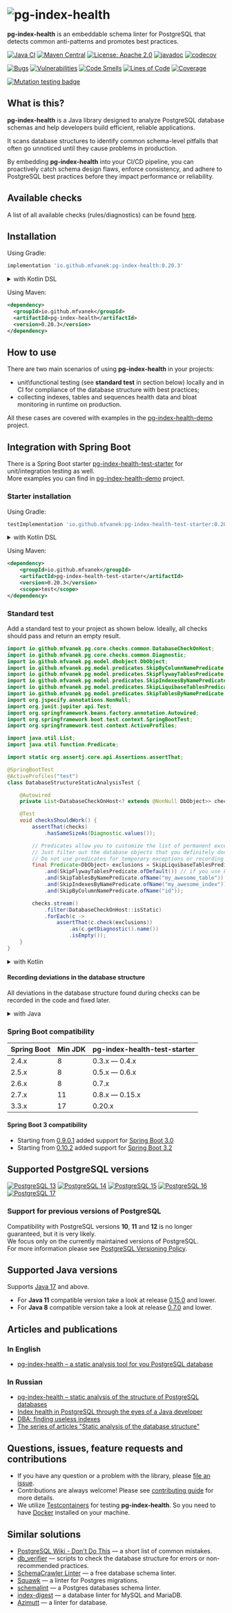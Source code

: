 # ![pg-index-health](https://github.com/mfvanek/pg-index-health/blob/master/logo.png "pg-index-health")

**pg-index-health** is an embeddable schema linter for PostgreSQL that detects common anti-patterns and promotes best practices.

[![Java CI](https://github.com/mfvanek/pg-index-health/actions/workflows/tests.yml/badge.svg)](https://github.com/mfvanek/pg-index-health/actions/workflows/tests.yml "Java CI")
[![Maven Central](https://img.shields.io/maven-central/v/io.github.mfvanek/pg-index-health.svg)](https://search.maven.org/artifact/io.github.mfvanek/pg-index-health/ "Maven Central")
[![License: Apache 2.0](https://img.shields.io/badge/License-Apache%202.0-blue.svg)](https://github.com/mfvanek/pg-index-health/blob/master/LICENSE "Apache License 2.0")
[![javadoc](https://javadoc.io/badge2/io.github.mfvanek/pg-index-health/javadoc.svg)](https://javadoc.io/doc/io.github.mfvanek/pg-index-health "javadoc")
[![codecov](https://codecov.io/gh/mfvanek/pg-index-health/branch/master/graph/badge.svg)](https://codecov.io/gh/mfvanek/pg-index-health)

[![Bugs](https://sonarcloud.io/api/project_badges/measure?project=mfvanek_pg-index-health&metric=bugs)](https://sonarcloud.io/summary/new_code?id=mfvanek_pg-index-health)
[![Vulnerabilities](https://sonarcloud.io/api/project_badges/measure?project=mfvanek_pg-index-health&metric=vulnerabilities)](https://sonarcloud.io/summary/new_code?id=mfvanek_pg-index-health)
[![Code Smells](https://sonarcloud.io/api/project_badges/measure?project=mfvanek_pg-index-health&metric=code_smells)](https://sonarcloud.io/summary/new_code?id=mfvanek_pg-index-health)
[![Lines of Code](https://sonarcloud.io/api/project_badges/measure?project=mfvanek_pg-index-health&metric=ncloc)](https://sonarcloud.io/summary/new_code?id=mfvanek_pg-index-health)
[![Coverage](https://sonarcloud.io/api/project_badges/measure?project=mfvanek_pg-index-health&metric=coverage)](https://sonarcloud.io/summary/new_code?id=mfvanek_pg-index-health)

[![Mutation testing badge](https://img.shields.io/endpoint?style=flat&url=https%3A%2F%2Fbadge-api.stryker-mutator.io%2Fgithub.com%2Fmfvanek%2Fpg-index-health%2Fmaster)](https://dashboard.stryker-mutator.io/reports/github.com/mfvanek/pg-index-health/master)

## What is this?

**pg-index-health** is a Java library designed to analyze PostgreSQL database schemas and help developers build efficient, reliable applications.

It scans database structures to identify common schema-level pitfalls that often go unnoticed until they cause problems in production.

By embedding **pg-index-health** into your CI/CD pipeline, you can proactively catch schema design flaws, enforce consistency, and adhere to PostgreSQL best practices before they impact performance or reliability.

## Available checks

A list of all available checks (rules/diagnostics) can be found [here](doc/available_checks.md).

## Installation

Using Gradle:
```groovy
implementation 'io.github.mfvanek:pg-index-health:0.20.3'
```

<details>
<summary>with Kotlin DSL</summary>

```kotlin
implementation("io.github.mfvanek:pg-index-health:0.20.3")
```
</details>

Using Maven:
```xml
<dependency>
  <groupId>io.github.mfvanek</groupId>
  <artifactId>pg-index-health</artifactId>
  <version>0.20.3</version>
</dependency>
```

## How to use

There are two main scenarios of using **pg-index-health** in your projects:
* unit\functional testing (see **standard test** in section below) locally and in CI for compliance of the database structure with best practices;
* collecting indexes, tables and sequences health data and bloat monitoring in runtime on production.

All these cases are covered with examples in the [pg-index-health-demo](https://github.com/mfvanek/pg-index-health-demo) project.

## Integration with Spring Boot

There is a Spring Boot starter [pg-index-health-test-starter](spring-boot-integration%2Fpg-index-health-test-starter)
for unit/integration testing as well.  
More examples you can find in [pg-index-health-demo](https://github.com/mfvanek/pg-index-health-demo) project.

### Starter installation

Using Gradle:

```groovy
testImplementation 'io.github.mfvanek:pg-index-health-test-starter:0.20.3'
```

<details>
<summary>with Kotlin DSL</summary>

```kotlin
testImplementation("io.github.mfvanek:pg-index-health-test-starter:0.20.3")
```

</details>

Using Maven:

```xml
<dependency>
    <groupId>io.github.mfvanek</groupId>
    <artifactId>pg-index-health-test-starter</artifactId>
    <version>0.20.3</version>
    <scope>test</scope>
</dependency>
```

### Standard test

Add a standard test to your project as shown below. Ideally, all checks should pass and return an empty result.

```java
import io.github.mfvanek.pg.core.checks.common.DatabaseCheckOnHost;
import io.github.mfvanek.pg.core.checks.common.Diagnostic;
import io.github.mfvanek.pg.model.dbobject.DbObject;
import io.github.mfvanek.pg.model.predicates.SkipByColumnNamePredicate;
import io.github.mfvanek.pg.model.predicates.SkipFlywayTablesPredicate;
import io.github.mfvanek.pg.model.predicates.SkipIndexesByNamePredicate;
import io.github.mfvanek.pg.model.predicates.SkipLiquibaseTablesPredicate;
import io.github.mfvanek.pg.model.predicates.SkipTablesByNamePredicate;
import org.jspecify.annotations.NonNull;
import org.junit.jupiter.api.Test;
import org.springframework.beans.factory.annotation.Autowired;
import org.springframework.boot.test.context.SpringBootTest;
import org.springframework.test.context.ActiveProfiles;

import java.util.List;
import java.util.function.Predicate;

import static org.assertj.core.api.Assertions.assertThat;

@SpringBootTest
@ActiveProfiles("test")
class DatabaseStructureStaticAnalysisTest {

    @Autowired
    private List<DatabaseCheckOnHost<? extends @NonNull DbObject>> checks;

    @Test
    void checksShouldWork() {
        assertThat(checks)
            .hasSameSizeAs(Diagnostic.values());

        // Predicates allow you to customize the list of permanent exceptions for your project.
        // Just filter out the database objects that you definitely don't want to see in the check results.
        // Do not use predicates for temporary exceptions or recording deviations in the database structure.
        final Predicate<DbObject> exclusions = SkipLiquibaseTablesPredicate.ofDefault()
            .and(SkipFlywayTablesPredicate.ofDefault()) // if you use Flyway
            .and(SkipTablesByNamePredicate.ofName("my_awesome_table"))
            .and(SkipIndexesByNamePredicate.ofName("my_awesome_index"))
            .and(SkipByColumnNamePredicate.ofName("id"));

        checks.stream()
            .filter(DatabaseCheckOnHost::isStatic)
            .forEach(c ->
                assertThat(c.check(exclusions))
                    .as(c.getDiagnostic().name())
                    .isEmpty());
    }
}
```

<details>
<summary>with Kotlin</summary>

```kotlin
import io.github.mfvanek.pg.core.checks.common.DatabaseCheckOnHost
import io.github.mfvanek.pg.core.checks.common.Diagnostic
import io.github.mfvanek.pg.model.dbobject.DbObject
import io.github.mfvanek.pg.model.predicates.SkipByColumnNamePredicate
import io.github.mfvanek.pg.model.predicates.SkipFlywayTablesPredicate
import io.github.mfvanek.pg.model.predicates.SkipIndexesByNamePredicate
import io.github.mfvanek.pg.model.predicates.SkipLiquibaseTablesPredicate
import io.github.mfvanek.pg.model.predicates.SkipTablesByNamePredicate
import org.assertj.core.api.Assertions.assertThat
import org.junit.jupiter.api.Test
import org.springframework.beans.factory.annotation.Autowired
import org.springframework.boot.test.context.SpringBootTest
import org.springframework.test.context.ActiveProfiles

@SpringBootTest
@ActiveProfiles("test")
internal class DatabaseStructureStaticAnalysisTest {

    @Autowired
    private lateinit var checks: List<DatabaseCheckOnHost<out DbObject>>

    @Test
    fun checksShouldWork() {
        assertThat(checks)
            .hasSameSizeAs(Diagnostic.entries.toTypedArray())

        // Predicates allow you to customize the list of permanent exceptions for your project.
        // Just filter out the database objects that you definitely don't want to see in the check results.
        // Do not use predicates for temporary exceptions or recording deviations in the database structure.
        val exclusions = SkipLiquibaseTablesPredicate.ofDefault()
            .and(SkipFlywayTablesPredicate.ofDefault()) // if you use Flyway
            .and(SkipTablesByNamePredicate.ofName("my_awesome_table"))
            .and(SkipIndexesByNamePredicate.ofName("my_awesome_index"))
            .and(SkipByColumnNamePredicate.ofName("id"))

        checks
            .filter { it.isStatic }
            .forEach {
                assertThat(it.check(exclusions))
                    .`as`(it.diagnostic.name)
                    .isEmpty()
            }
    }
}
```

</details>

#### Recording deviations in the database structure

All deviations in the database structure found during checks can be recorded in the code and fixed later.

<details>
<summary>with Java</summary>

```java
import io.github.mfvanek.pg.core.checks.common.DatabaseCheckOnHost;
import io.github.mfvanek.pg.core.checks.common.Diagnostic;
import io.github.mfvanek.pg.model.column.Column;
import io.github.mfvanek.pg.model.column.ColumnWithSerialType;
import io.github.mfvanek.pg.model.context.PgContext;
import io.github.mfvanek.pg.model.dbobject.DbObject;
import io.github.mfvanek.pg.model.table.Table;
import org.assertj.core.api.ListAssert;
import org.jspecify.annotations.NonNull;
import org.junit.jupiter.api.Test;
import org.springframework.beans.factory.annotation.Autowired;
import org.springframework.boot.test.context.SpringBootTest;
import org.springframework.test.context.ActiveProfiles;

import java.util.List;

import static org.assertj.core.api.Assertions.assertThat;
import static org.assertj.core.api.InstanceOfAssertFactories.list;

@SpringBootTest
@ActiveProfiles("test")
class DatabaseStructureStaticAnalysisTest {

    @Autowired
    private List<DatabaseCheckOnHost<? extends @NonNull DbObject>> checks;

    @Test
    void checksShouldWorkForAdditionalSchema() {
        assertThat(checks)
            .hasSameSizeAs(Diagnostic.values());

        final PgContext ctx = PgContext.of("additional_schema");
        checks.stream()
            .filter(DatabaseCheckOnHost::isStatic)
            .forEach(c -> {
                final ListAssert<? extends DbObject> listAssert = assertThat(c.check(ctx))
                    .as(c.getDiagnostic().name());

                switch (c.getDiagnostic()) {
                    case TABLES_WITHOUT_DESCRIPTION, TABLES_NOT_LINKED_TO_OTHERS -> listAssert
                        .hasSize(1)
                        .asInstanceOf(list(Table.class))
                        .containsExactly(Table.of(ctx, "additional_table"));

                    case COLUMNS_WITHOUT_DESCRIPTION -> listAssert
                        .hasSize(2)
                        .asInstanceOf(list(Column.class))
                        .containsExactly(
                            Column.ofNotNull(ctx, "additional_table", "id"),
                            Column.ofNotNull(ctx, "additional_table", "name")
                        );

                    case PRIMARY_KEYS_WITH_SERIAL_TYPES -> listAssert
                        .hasSize(1)
                        .asInstanceOf(list(ColumnWithSerialType.class))
                        .containsExactly(
                            ColumnWithSerialType.ofBigSerial(ctx, Column.ofNotNull(ctx, "additional_table", "id"), "additional_table_id_seq")
                        );

                    default -> listAssert.isEmpty();
                }
            });
    }
}
```

</details>

### Spring Boot compatibility

| Spring Boot | Min JDK | pg-index-health-test-starter |
|-------------|---------|------------------------------|
| 2.4.x       | 8       | 0.3.x — 0.4.x                |
| 2.5.x       | 8       | 0.5.x — 0.6.x                |
| 2.6.x       | 8       | 0.7.x                        |
| 2.7.x       | 11      | 0.8.x — 0.15.x               |
| 3.3.x       | 17      | 0.20.x                       |

#### Spring Boot 3 compatibility

* Starting from [0.9.0.1](https://github.com/mfvanek/pg-index-health-test-starter/releases/tag/v.0.9.0.1)
  added support for [Spring Boot 3.0](https://github.com/spring-projects/spring-boot/wiki/Spring-Boot-3.0-Migration-Guide#auto-configuration-files)
* Starting from [0.10.2](https://github.com/mfvanek/pg-index-health-test-starter/releases/tag/v.0.10.2)
  added support for [Spring Boot 3.2](https://github.com/spring-projects/spring-framework/wiki/Upgrading-to-Spring-Framework-6.x#parameter-name-retention)

## Supported PostgreSQL versions

[![PostgreSQL 13](https://img.shields.io/badge/PostgreSQL-13-green.svg)](https://www.postgresql.org/about/news/postgresql-13-released-2077/ "PostgreSQL 13")
[![PostgreSQL 14](https://img.shields.io/badge/PostgreSQL-14-green.svg)](https://www.postgresql.org/about/news/postgresql-14-released-2318/ "PostgreSQL 14")
[![PostgreSQL 15](https://img.shields.io/badge/PostgreSQL-15-green.svg)](https://www.postgresql.org/about/news/postgresql-15-released-2526/ "PostgreSQL 15")
[![PostgreSQL 16](https://img.shields.io/badge/PostgreSQL-16-green.svg)](https://www.postgresql.org/about/news/postgresql-16-released-2715/ "PostgreSQL 16")
[![PostgreSQL 17](https://img.shields.io/badge/PostgreSQL-17-green.svg)](https://www.postgresql.org/about/news/postgresql-17-released-2936/ "PostgreSQL 17")

### Support for previous versions of PostgreSQL

Compatibility with PostgreSQL versions **10**, **11** and **12** is no longer guaranteed, but it is very likely.  
We focus only on the currently maintained versions of PostgreSQL.  
For more information please see [PostgreSQL Versioning Policy](https://www.postgresql.org/support/versioning/).

## Supported Java versions

Supports [Java 17](https://www.java.com/en/) and above.

- For **Java 11** compatible version take a look at release [0.15.0](https://github.com/mfvanek/pg-index-health/releases/tag/v.0.15.0) and lower.
- For **Java 8** compatible version take a look at release [0.7.0](https://github.com/mfvanek/pg-index-health/releases/tag/v.0.7.0) and lower.

## Articles and publications

### In English

* [pg-index-health – a static analysis tool for you PostgreSQL database](https://dev.to/mfvanek/pg-index-health-a-static-analysis-tool-for-you-postgresql-database-2no5)

### In Russian

* [pg-index-health – static analysis of the structure of PostgreSQL databases](https://habr.com/ru/articles/871546/)
* [Index health in PostgreSQL through the eyes of a Java developer](https://habr.com/ru/post/490824/)
* [DBA: finding useless indexes](https://habr.com/ru/companies/tensor/articles/488104/)
* [The series of articles "Static analysis of the database structure"](https://habr.com/ru/articles/800121/)

## Questions, issues, feature requests and contributions

* If you have any question or a problem with the library, please [file an issue](https://github.com/mfvanek/pg-index-health/issues).
* Contributions are always welcome! Please see [contributing guide](CONTRIBUTING.md) for more details.
* We utilize [Testcontainers](https://www.testcontainers.org/) for testing **pg-index-health**. 
So you need to have [Docker](https://www.docker.com/) installed on your machine.

## Similar solutions

- [PostgreSQL Wiki - Don't Do This](https://wiki.postgresql.org/wiki/Don%27t_Do_This) — a short list of common mistakes.
- [db_verifier](https://github.com/sdblist/db_verifier) — scripts to check the database structure for errors or non-recommended practices.
- [SchemaCrawler Linter](https://www.schemacrawler.com/lint.html) — a free database schema linter.
- [Squawk](https://github.com/sbdchd/squawk) — a linter for Postgres migrations.
- [schemalint](https://github.com/kristiandupont/schemalint) — a Postgres databases schema linter.
- [index-digest](https://github.com/macbre/index-digest) — a database linter for MySQL and MariaDB.
- [Azimutt](https://azimutt.app/features/analysis) — a linter for database.
